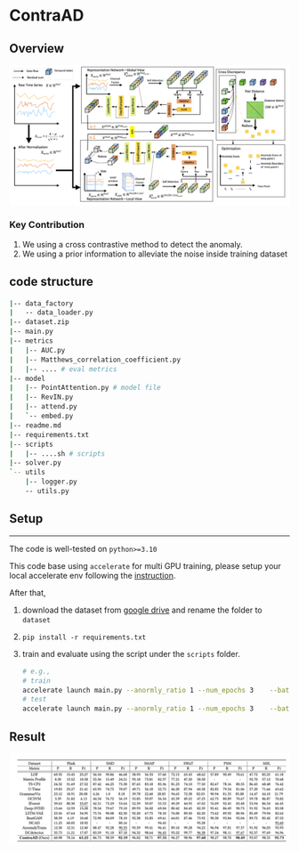 # ContraAD


## Overview

![overview](img/overview.png)

### Key Contribution
1. We using a cross contrastive method to detect the anomaly.
2. We using a prior information to alleviate the noise inside training dataset 

## code structure

```bash
|-- data_factory
|   -- data_loader.py
|-- dataset.zip
|-- main.py
|-- metrics
|   |-- AUC.py
|   |-- Matthews_correlation_coefficient.py
|   |-- .... # eval metrics 
|-- model
|   |-- PointAttention.py # model file
|   |-- RevIN.py 
|   |-- attend.py 
|   `-- embed.py
|-- readme.md
|-- requirements.txt
|-- scripts
|   |-- ....sh # scripts 
|-- solver.py
`-- utils
    |-- logger.py
    -- utils.py
```

## Setup

----
The code is well-tested on `python>=3.10` 

This code base using `accelerate` for multi GPU training, please setup your local accelerate env following the [instruction](https://huggingface.co/docs/accelerate/basic_tutorials/install).

After that, 

1. download the dataset from [google drive](https://drive.google.com/drive/folders/1RaIJQ8esoWuhyphhmMaH-VCDh-WIluRR) and rename the folder to `dataset`

2. `pip install -r requirements.txt`

3. train and evaluate using the script under the `scripts` 
folder. 

    ```bash
    # e.g., 
    # train
    accelerate launch main.py --anormly_ratio 1 --num_epochs 3    --batch_size 256  --mode train --dataset PSM  --data_path PSM --input_c 25    --output_c 25  --loss_fuc MSE  --win_size 35 
    # test
    accelerate launch main.py --anormly_ratio 1 --num_epochs 3    --batch_size 256  --mode test --dataset PSM  --data_path PSM --input_c 25    --output_c 25  --loss_fuc MSE  --win_size 35
    ```
   

## Result 


![overview](img/result.png)
